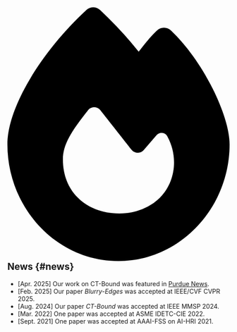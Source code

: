 ## <svg xmlns="http://www.w3.org/2000/svg" class="icon icon-fw" aria-hidden="true" focusable="false" style="color: #eb6a14" viewBox="0 0 448 512"><path d="M159.3 5.4c7.8-7.3 19.9-7.2 27.7 .1c27.6 25.9 53.5 53.8 77.7 84c11-14.4 23.5-30.1 37-42.9c7.9-7.4 20.1-7.4 28 .1c34.6 33 63.9 76.6 84.5 118c20.3 40.8 33.8 82.5 33.8 111.9C448 404.2 348.2 512 224 512C98.4 512 0 404.1 0 276.5c0-38.4 17.8-85.3 45.4-131.7C73.3 97.7 112.7 48.6 159.3 5.4zM225.7 416c25.3 0 47.7-7 68.8-21c42.1-29.4 53.4-88.2 28.1-134.4c-4.5-9-16-9.6-22.5-2l-25.2 29.3c-6.6 7.6-18.5 7.4-24.7-.5c-16.5-21-46-58.5-62.8-79.8c-6.3-8-18.3-8.1-24.7-.1c-33.8 42.5-50.8 69.3-50.8 99.4C112 375.4 162.6 416 225.7 416z"/></svg> News {#news}

- [Apr. 2025] Our work on CT-Bound was featured in [Purdue News](https://www.purdue.edu/newsroom/2025/Q2/new-imaging-technologies-achieve-real-time-boundary-detection-single-shot-high-dynamic-range-imaging/). 
- [Feb. 2025] Our paper *Blurry-Edges* was accepted at IEEE/CVF CVPR 2025. 
- [Aug. 2024] Our paper *CT-Bound* was accepted at IEEE MMSP 2024. 
- [Mar. 2022] One paper was accepted at ASME IDETC-CIE 2022. 
- [Sept. 2021] One paper was accepted at AAAI-FSS on AI-HRI 2021. 